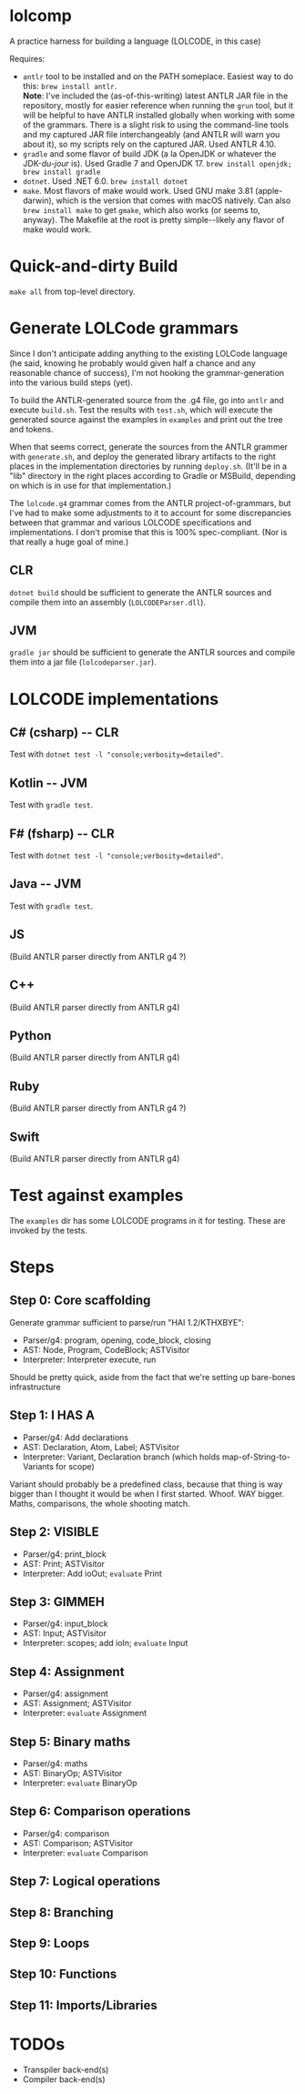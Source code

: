 # lolcomp
A practice harness for building a language (LOLCODE, in this case)

Requires:

* `antlr` tool to be installed and on the PATH someplace. Easiest way to do this: `brew install antlr`.  
    **Note**: I've included the (as-of-this-writing) latest ANTLR JAR file in the repository, mostly for easier reference when running the `grun` tool, but it will be helpful to have ANTLR installed globally when working with some of the grammars. There is a slight risk to using the command-line tools and my captured JAR file interchangeably (and ANTLR will warn you about it), so my scripts rely on the captured JAR. Used ANTLR 4.10.
* `gradle` and some flavor of build JDK (a la OpenJDK or whatever the JDK-*du-jour* is). Used Gradle 7 and OpenJDK 17. `brew install openjdk; brew install gradle`
* `dotnet`. Used .NET 6.0. `brew install dotnet`
* `make`. Most flavors of make would work. Used GNU make 3.81 (apple-darwin), which is the version that comes with macOS natively. Can also `brew install make` to get `gmake`, which also works (or seems to, anyway). The Makefile at the root is pretty simple--likely any flavor of make would work.

# Quick-and-dirty Build
`make all` from top-level directory.

# Generate LOLCode grammars
Since I don't anticipate adding anything to the existing LOLCode language (he said, knowing he probably would given half a chance and any reasonable chance of success), I'm not hooking the grammar-generation into the various build steps (yet).

To build the ANTLR-generated source from the .g4 file, go into `antlr` and execute `build.sh`. Test the results with `test.sh`, which will execute the generated source against the examples in `examples` and print out the tree and tokens.

When that seems correct, generate the sources from the ANTLR grammer with `generate.sh`, and deploy the generated library artifacts to the right places in the implementation directories by running `deploy.sh`. (It'll be in a "lib" directory in the right places according to Gradle or MSBuild, depending on which is in use for that implementation.)

The `lolcode.g4` grammar comes from the ANTLR project-of-grammars, but I've had to make some adjustments to it to account for some discrepancies between that grammar and various LOLCODE specifications and implementations. I don't promise that this is 100% spec-compliant. (Nor is that really a huge goal of mine.)

## CLR

`dotnet build` should be sufficient to generate the ANTLR sources and compile them into an assembly (`LOLCODEParser.dll`).

## JVM

`gradle jar` should be sufficient to generate the ANTLR sources and compile them into a jar file (`lolcodeparser.jar`).

# LOLCODE implementations

## C# (csharp) -- CLR
Test with `dotnet test -l "console;verbosity=detailed"`.

## Kotlin -- JVM
Test with `gradle test`.

## F# (fsharp) -- CLR
Test with `dotnet test -l "console;verbosity=detailed"`.

## Java -- JVM
Test with `gradle test`.

## JS
(Build ANTLR parser directly from ANTLR g4 ?)

## C++
(Build ANTLR parser directly from ANTLR g4)

## Python
(Build ANTLR parser directly from ANTLR g4)

## Ruby
(Build ANTLR parser directly from ANTLR g4 ?)

## Swift
(Build ANTLR parser directly from ANTLR g4)

# Test against examples
The `examples` dir has some LOLCODE programs in it for testing. These are invoked by the tests.

# Steps

## Step 0: Core scaffolding
Generate grammar sufficient to parse/run "HAI 1.2/KTHXBYE":

* Parser/g4: program, opening, code_block, closing
* AST: Node, Program, CodeBlock; ASTVisitor
* Interpreter: Interpreter execute, run

Should be pretty quick, aside from the fact that we're setting up bare-bones infrastructure

## Step 1: I HAS A

* Parser/g4: Add declarations
* AST: Declaration, Atom, Label; ASTVisitor
* Interpreter: Variant, Declaration branch (which holds map-of-String-to-Variants for scope)

Variant should probably be a predefined class, because that thing is way bigger than I thought it would be when I first started. Whoof. WAY bigger. Maths, comparisons, the whole shooting match.

## Step 2: VISIBLE

* Parser/g4: print_block
* AST: Print; ASTVisitor
* Interpreter: Add ioOut; `evaluate` Print

## Step 3: GIMMEH

* Parser/g4: input_block
* AST: Input; ASTVisitor
* Interpreter: scopes; add ioIn; `evaluate` Input

## Step 4: Assignment

* Parser/g4: assignment
* AST: Assignment; ASTVisitor
* Interpreter: `evaluate` Assignment

## Step 5: Binary maths

* Parser/g4: maths
* AST: BinaryOp; ASTVisitor
* Interpreter: `evaluate` BinaryOp

## Step 6: Comparison operations

* Parser/g4: comparison
* AST: Comparison; ASTVisitor
* Interpreter: `evaluate` Comparison

## Step 7: Logical operations

## Step 8: Branching

## Step 9: Loops

## Step 10: Functions

## Step 11: Imports/Libraries

# TODOs

* Transpiler back-end(s)
* Compiler back-end(s)
    
